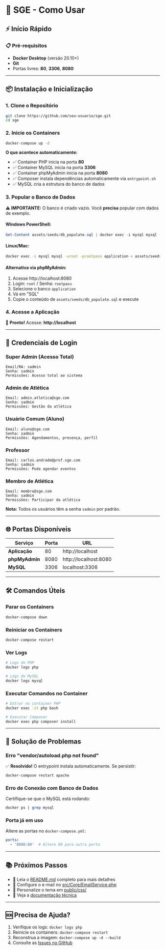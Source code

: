 # 🚀 SGE - Como Usar

## ⚡ Início Rápido

### 📋 Pré-requisitos
- **Docker Desktop** (versão 20.10+)
- **Git**
- Portas livres: **80**, **3306**, **8080**

---

## 📦 Instalação e Inicialização

### 1. Clone o Repositório

```bash
git clone https://github.com/seu-usuario/sge.git
cd sge
```

### 2. Inicie os Containers

```bash
docker-compose up -d
```

**O que acontece automaticamente:**
- ✅ Container PHP inicia na porta **80**
- ✅ Container MySQL inicia na porta **3306**
- ✅ Container phpMyAdmin inicia na porta **8080**
- ✅ Composer instala dependências automaticamente via `entrypoint.sh`
- ✅ MySQL cria a estrutura do banco de dados

### 3. Popular o Banco de Dados

⚠️ **IMPORTANTE:** O banco é criado vazio. Você **precisa** popular com dados de exemplo.

#### Windows PowerShell:
```powershell
Get-Content assets/seeds/db_populate.sql | docker exec -i mysql mysql -uroot -prootpass application
```

#### Linux/Mac:
```bash
docker exec -i mysql mysql -uroot -prootpass application < assets/seeds/db_populate.sql
```

#### Alternativa via phpMyAdmin:
1. Acesse http://localhost:8080
2. Login: `root` / Senha: `rootpass`
3. Selecione o banco `application`
4. Vá em "SQL"
5. Copie o conteúdo de `assets/seeds/db_populate.sql` e execute

### 4. Acesse a Aplicação

🎉 **Pronto!** Acesse: **http://localhost**

---

## 🔐 Credenciais de Login

### Super Admin (Acesso Total)
```
Email/RA: sadmin
Senha: sadmin
Permissões: Acesso total ao sistema
```

### Admin de Atlética
```
Email: admin.atletica@sge.com
Senha: sadmin
Permissões: Gestão da atlética
```

### Usuário Comum (Aluno)
```
Email: aluno@sge.com
Senha: sadmin
Permissões: Agendamentos, presença, perfil
```

### Professor
```
Email: carlos.andrade@prof.sge.com
Senha: sadmin
Permissões: Pode agendar eventos
```

### Membro de Atlética
```
Email: membro@sge.com
Senha: sadmin
Permissões: Participar da atlética
```

**Nota:** Todos os usuários têm a senha `sadmin` por padrão.

---

## 🌐 Portas Disponíveis

| Serviço | Porta | URL |
|---------|-------|-----|
| **Aplicação** | 80 | http://localhost |
| **phpMyAdmin** | 8080 | http://localhost:8080 |
| **MySQL** | 3306 | localhost:3306 |

---

## 🛠️ Comandos Úteis

### Parar os Containers
```bash
docker-compose down
```

### Reiniciar os Containers
```bash
docker-compose restart
```

### Ver Logs
```bash
# Logs do PHP
docker logs php

# Logs do MySQL
docker logs mysql
```

### Executar Comandos no Container
```bash
# Entrar no container PHP
docker exec -it php bash

# Executar Composer
docker exec php composer install
```

---

## 🐛 Solução de Problemas

### Erro "vendor/autoload.php not found"
✅ **Resolvido!** O entrypoint instala automaticamente. Se persistir:

```bash
docker-compose restart apache
```

### Erro de Conexão com Banco de Dados
Certifique-se que o MySQL está rodando:
```bash
docker ps | grep mysql
```

### Porta já em uso
Altere as portas no `docker-compose.yml`:
```yaml
ports:
  - '8080:80'  # Altere 80 para outra porta
```

---

## 📚 Próximos Passos

- 📖 Leia o [README.md](./README.md) completo para mais detalhes
- 🔧 Configure o e-mail no [src/Core/EmailService.php](./src/Core/EmailService.php)
- 🎨 Personalize o tema em [public/css/](./public/css/)
- 📝 Veja a [documentação técnica](./TECHNICAL_ARCHITECTURE.md)

---

## 🆘 Precisa de Ajuda?

1. Verifique os logs: `docker logs php`
2. Reinicie os containers: `docker-compose restart`
3. Reconstrua a imagem: `docker-compose up -d --build`
4. Consulte as [Issues no GitHub](https://github.com/seu-usuario/sge/issues)
